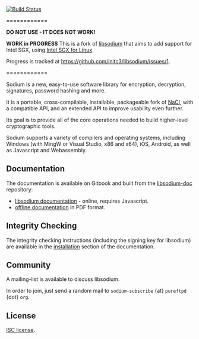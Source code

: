[![Build Status](https://travis-ci.com/initc3/libsodium.svg?branch=libsodium-sgx)](https://travis-ci.com/initc3/libsodium?branch=libsodium-sgx)

============

**DO NOT USE - IT DOES NOT WORK!**

**WORK in PROGRESS** This is a fork of [libsodium](https://github.com/jedisct1/libsodium)
that aims to add support for Intel SGX, using
[Intel SGX for Linux](https://github.com/intel/linux-sgx).

Progress is tracked at https://github.com/initc3/libsodium/issues/1.

============

Sodium is a new, easy-to-use software library for encryption,
decryption, signatures, password hashing and more.

It is a portable, cross-compilable, installable, packageable
fork of [NaCl](http://nacl.cr.yp.to/), with a compatible API, and an
extended API to improve usability even further.

Its goal is to provide all of the core operations needed to build
higher-level cryptographic tools.

Sodium supports a variety of compilers and operating systems,
including Windows (with MingW or Visual Studio, x86 and x64), iOS, Android,
as well as Javascript and Webassembly.

## Documentation

The documentation is available on Gitbook and built from the [libsodium-doc](https://github.com/jedisct1/libsodium-doc) repository:

* [libsodium documentation](https://download.libsodium.org/doc/) -
online, requires Javascript.
* [offline documentation](https://www.gitbook.com/book/jedisct1/libsodium/details)
in PDF format.

## Integrity Checking

The integrity checking instructions (including the signing key for libsodium)
are available in the [installation](https://download.libsodium.org/doc/installation#integrity-checking)
section of the documentation.

## Community

A mailing-list is available to discuss libsodium.

In order to join, just send a random mail to `sodium-subscribe` {at}
`pureftpd` {dot} `org`.

## License

[ISC license](https://en.wikipedia.org/wiki/ISC_license).
